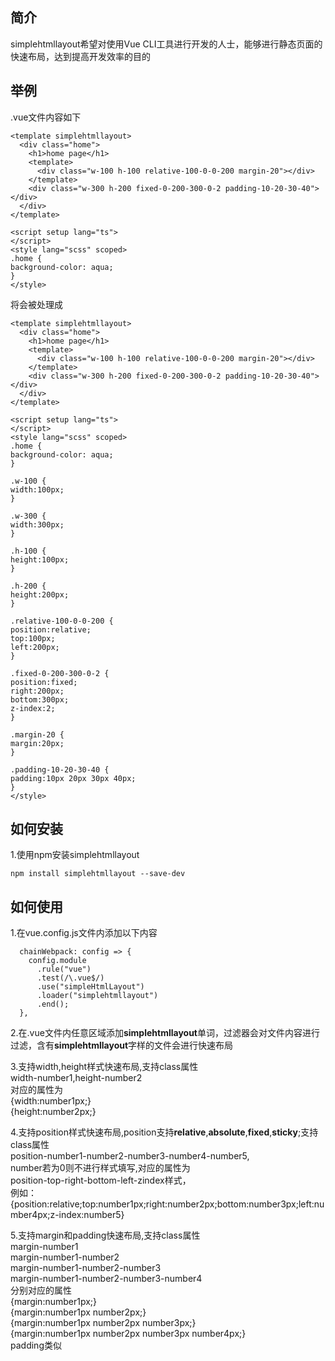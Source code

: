 ## 简介
simplehtmllayout希望对使用Vue CLI工具进行开发的人士，能够进行静态页面的快速布局，达到提高开发效率的目的  

## 举例
.vue文件内容如下
```
<template simplehtmllayout>
  <div class="home">
    <h1>home page</h1>
    <template>
      <div class="w-100 h-100 relative-100-0-0-200 margin-20"></div>
    </template>
    <div class="w-300 h-200 fixed-0-200-300-0-2 padding-10-20-30-40"></div>
  </div>
</template>

<script setup lang="ts">
</script>
<style lang="scss" scoped>
.home {
background-color: aqua;
}
</style>
```
将会被处理成
```
<template simplehtmllayout>
  <div class="home">
    <h1>home page</h1>
    <template>
      <div class="w-100 h-100 relative-100-0-0-200 margin-20"></div>
    </template>
    <div class="w-300 h-200 fixed-0-200-300-0-2 padding-10-20-30-40"></div>
  </div>
</template>

<script setup lang="ts">
</script>
<style lang="scss" scoped>
.home {
background-color: aqua;
}

.w-100 {
width:100px;
}

.w-300 {
width:300px;
}

.h-100 {
height:100px;
}

.h-200 {
height:200px;
}

.relative-100-0-0-200 {
position:relative;
top:100px;
left:200px;
}

.fixed-0-200-300-0-2 {
position:fixed;
right:200px;
bottom:300px;
z-index:2;
}

.margin-20 {
margin:20px;
}

.padding-10-20-30-40 {
padding:10px 20px 30px 40px;
}
</style>
```
## 如何安装
1.使用npm安装simplehtmllayout  
```
npm install simplehtmllayout --save-dev
```

## 如何使用
1.在vue.config.js文件内添加以下内容  
```
  chainWebpack: config => {
    config.module
      .rule("vue")
      .test(/\.vue$/)
      .use("simpleHtmlLayout")
      .loader("simplehtmllayout")
      .end();
  },
```  

2.在.vue文件内任意区域添加**simplehtmllayout**单词，过滤器会对文件内容进行过滤，含有**simplehtmllayout**字样的文件会进行快速布局   

3.支持width,height样式快速布局,支持class属性  
width-number1,height-number2  
对应的属性为  
{width:number1px;}    
{height:number2px;}  

4.支持position样式快速布局,position支持**relative**,**absolute**,**fixed**,**sticky**;支持class属性  
position-number1-number2-number3-number4-number5,  
number若为0则不进行样式填写,对应的属性为  
position-top-right-bottom-left-zindex样式，  
例如：{position:relative;top:number1px;right:number2px;bottom:number3px;left:number4px;z-index:number5}  

5.支持margin和padding快速布局,支持class属性  
margin-number1    
margin-number1-number2  
margin-number1-number2-number3  
margin-number1-number2-number3-number4    
分别对应的属性  
{margin:number1px;}  
{margin:number1px number2px;}  
{margin:number1px number2px number3px;}  
{margin:number1px number2px number3px number4px;}  
padding类似  

